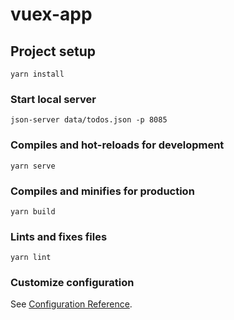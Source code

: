 # vuex-app

## Project setup
```
yarn install
```

### Start local server
```
json-server data/todos.json -p 8085
```

### Compiles and hot-reloads for development
```
yarn serve
```

### Compiles and minifies for production
```
yarn build
```

### Lints and fixes files
```
yarn lint
```

### Customize configuration
See [Configuration Reference](https://cli.vuejs.org/config/).
